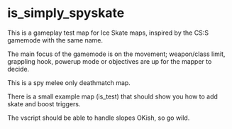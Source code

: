 # is_simply_spyskate

This is a gameplay test map for Ice Skate maps, inspired by the CS:S gamemode with the same name.

The main focus of the gamemode is on the movement; weapon/class limit, grappling hook, powerup mode or objectives are up for the mapper to decide.

This is a spy melee only deathmatch map.

There is a small example map (is_test) that should show you how to add skate and boost triggers.

The vscript should be able to handle slopes OKish, so go wild.

